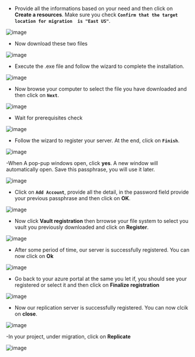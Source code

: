 - Provide all the informations based on your need and then click on **Create a resources**. Make sure you check **`Confirm that the target location for migration  is "East US"`**.

![image](https://github.com/user-attachments/assets/dc8c3efa-407e-4ab0-983a-23e95437fd27)

- Now download these two files

![image](https://github.com/user-attachments/assets/8fb0191a-7d72-4b5f-84ff-e7a24651fb03)

- Execute the .exe file and follow the wizard to complete the installation.


![image](https://github.com/user-attachments/assets/e0e77d34-8200-47c8-b8fa-ed8e010e6725)

- Now browse your computer to select the file you have downloaded and then click on **`Next`**.

![image](https://github.com/user-attachments/assets/0f67884f-3f3e-4faf-b799-785c83739e71)

- Wait for prerequisites check

![image](https://github.com/user-attachments/assets/fba2a90b-11cc-4e32-9a54-c847a913357d)

- Follow the wizard to register your server. At the end, click on **`Finish`**.

![image](https://github.com/user-attachments/assets/70c10e4f-2909-499b-83e1-f73196ed1762)


-When A pop-pup windows open, click **yes**. A new window will automatically open. Save this passphrase, you will use it later.


![image](https://github.com/user-attachments/assets/274f4a95-e314-4760-9d94-02d7fe57bc34)


- Click on **`Add Account`**, provide all the detail, in the password field provide your previous passphrase and then click on **OK**.


![image](https://github.com/user-attachments/assets/b0f5c5e9-7b77-407a-a7e6-03a3d4a404f5)


- Now click **Vault registration** then brrowse your file system to select you vault you previously downloaded and click on **Register**.

![image](https://github.com/user-attachments/assets/bfccd8b6-9e4b-4f32-8b40-dd1c2e2653a6)

- After some period of time, our server is successfully registered. You can now click on **Ok**

![image](https://github.com/user-attachments/assets/06d10c71-818f-45ff-ba3e-0dbb37fd72ff)

- Go back to your azure portal at the same you let if, you should see your registered or select it and then click on **Finalize registration**
  
![image](https://github.com/user-attachments/assets/0eb94d77-b303-4bac-bae1-ff563cede3f4)

- Now our replication server is successfully registered. You can now clcik on **close**.

![image](https://github.com/user-attachments/assets/b28f5e72-2a90-4024-b759-2e7576b8aa09)


-In your project, under migration, click on **Replicate**

![image](https://github.com/user-attachments/assets/7a4d9f4d-2bd9-4730-b5d0-d458406367ee)


